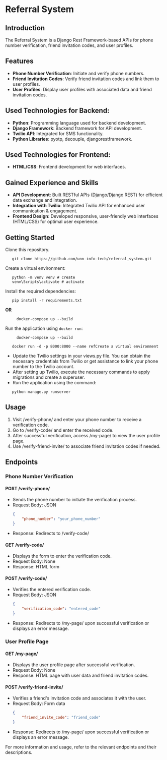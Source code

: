 # Referral System

## Introduction

The Referral System is a Django Rest Framework-based APIs for phone number verification, friend invitation codes, and user profiles.


## Features

- **Phone Number Verification**: Initiate and verify phone numbers.
- **Friend Invitation Codes**: Verify friend invitation codes and link them to user profiles.
- **User Profiles**: Display user profiles with associated data and friend invitation codes.

## Used Technologies for Backend:
- **Python**: Programming language used for backend development.
- **Django Framework**: Backend framework for API development.
- **Twilio API**: Integrated for SMS functionality.
- **Python Libraries**: pyotp, decouple, djangorestframework.

## Used Technologies for Frontend:

- **HTML/CSS**: Frontend development for web interfaces.

## Gained Experience and Skills

- **API Development**: Built RESTful APIs (Django/Django REST) for efficient data exchange and integration.
- **Integration with Twilio**: Integrated Twilio API for enhanced user communication & engagement.
- **Frontend Design**: Developed responsive, user-friendly web interfaces (HTML/CSS) for optimal user experience.


## Getting Started

Clone this repository.
```
   git clone https://github.com/unn-info-tech/referral_system.git
```

Create a virtual environment:
```
   python -m venv venv # create
   venv\Scripts\activate # activate
```
Install the required dependencies:
```
   pip install -r requirements.txt
```
**OR**
```
     docker-compose up --build
```   
   
Run the application using `docker run`:
```
     docker-compose up --build
```      
```
   docker run -d -p 8000:8000 --name refCreate a virtual environment 
```
- Update the Twilio settings in your views.py file. You can obtain the necessary credentials from Twilio or get assistance to link your phone number to the Twilio account.
- After setting up Twilio, execute the necessary commands to apply migrations and create a superuser.
- Run the application using the command:
```
   python manage.py runserver
```
   
## Usage

1. Visit /verify-phone/ and enter your phone number to receive a verification code.
2. Go to /verify-code/ and enter the received code.
3. After successful verification, access /my-page/ to view the user profile page.
4. Use /verify-friend-invite/ to associate friend invitation codes if needed.   

## Endpoints

### Phone Number Verification

#### POST /verify-phone/
- Sends the phone number to initiate the verification process.
- Request Body: JSON
    ```json
    {
        "phone_number": "your_phone_number"
    }
    ```
- Response: Redirects to /verify-code/

#### GET /verify-code/
- Displays the form to enter the verification code.
- Request Body: None
- Response: HTML form

#### POST /verify-code/
- Verifies the entered verification code.
- Request Body: JSON
    ```json
    {
        "verification_code": "entered_code"
    }
    ```
- Response: Redirects to /my-page/ upon successful verification or displays an error message.

### User Profile Page

#### GET /my-page/
- Displays the user profile page after successful verification.
- Request Body: None
- Response: HTML page with user data and friend invitation codes.

#### POST /verify-friend-invite/
- Verifies a friend's invitation code and associates it with the user.
- Request Body: Form data
    ```json
    {
        "friend_invite_code": "friend_code"
    }
    ```
- Response: Redirects to /my-page/ upon successful verification or displays an error message.



For more information and usage, refer to the relevant endpoints and their descriptions.

